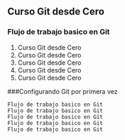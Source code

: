 ## Curso Git desde Cero

### Flujo de trabajo basico en Git
1. Curso Git desde Cero
2. Curso Git desde Cero
3. Curso Git desde Cero
4. Curso Git desde Cero
5. Curso Git desde Cero

###Configurando Git por primera vez
```
Flujo de trabajo basico en Git
Flujo de trabajo basico en Git
Flujo de trabajo basico en Git
Flujo de trabajo basico en Git
Flujo de trabajo basico en Git
